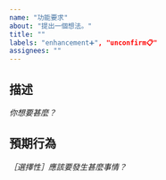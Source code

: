 ```yaml
---
name: "功能要求"
about: "提出一個想法。"
title: ""
labels: "enhancement➕", "unconfirm📋"
assignees: ""
---
```

## 描述

*你想要甚麼？*



## 預期行為

*［選擇性］應該要發生甚麼事情？*


